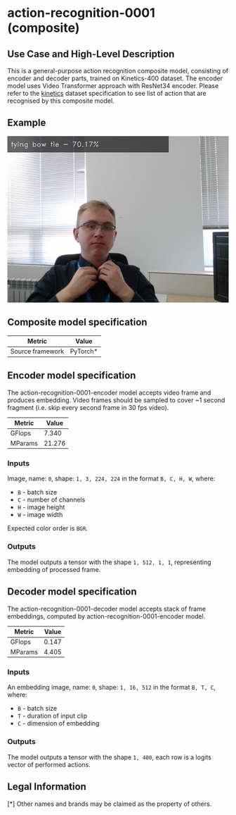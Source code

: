 # action-recognition-0001 (composite)

## Use Case and High-Level Description

This is a general-purpose action recognition composite model, consisting of encoder and decoder parts, trained on Kinetics-400 dataset. The encoder model uses Video Transformer approach with ResNet34 encoder.
Please refer to the [kinetics](https://deepmind.com/research/open-source/open-source-datasets/kinetics/) dataset specification to see list of action that are recognised by this composite model.

## Example

![](./assets/demo.png)

## Composite model specification

| Metric                          | Value                                     |
|---------------------------------|-------------------------------------------|
| Source framework                | PyTorch\*                                 |

## Encoder model specification

The action-recognition-0001-encoder model accepts video frame and produces embedding.
Video frames should be sampled to cover ~1 second fragment (i.e. skip every second frame in 30 fps video).

| Metric                          | Value                                     |
|---------------------------------|-------------------------------------------|
| GFlops                          | 7.340                                     |
| MParams                         | 21.276                                    |

### Inputs

Image, name: `0`, shape: `1, 3, 224, 224` in the format `B, C, H, W`, where:

- `B` - batch size
- `C` - number of channels
- `H` - image height
- `W` - image width

Expected color order is `BGR`.

### Outputs

The model outputs a tensor with the shape `1, 512, 1, 1`, representing embedding of processed frame.

## Decoder model specification

The action-recognition-0001-decoder model accepts stack of frame embeddings, computed by action-recognition-0001-encoder model.

| Metric                          | Value                                     |
|---------------------------------|-------------------------------------------|
| GFlops                          | 0.147                                     |
| MParams                         | 4.405                                     |

### Inputs

An embedding image, name: `0`, shape: `1, 16, 512` in the format `B, T, C`, where:

- `B` - batch size
- `T` - duration of input clip
- `C` - dimension of embedding

### Outputs

The model outputs a tensor with the shape `1, 400`, each row is a logits vector of performed actions.

## Legal Information
[*] Other names and brands may be claimed as the property of others.
